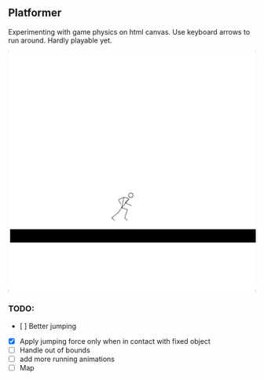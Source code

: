 Platformer
-----

Experimenting with game physics on html canvas. Use keyboard arrows to run around. Hardly playable yet.

![Platformer screenshot](./platformer.gif)


### TODO:
  - [ ] Better jumping
  - [x] Apply jumping force only when in contact with fixed object
  - [ ] Handle out of bounds
  - [ ] add more running animations
  - [ ] Map